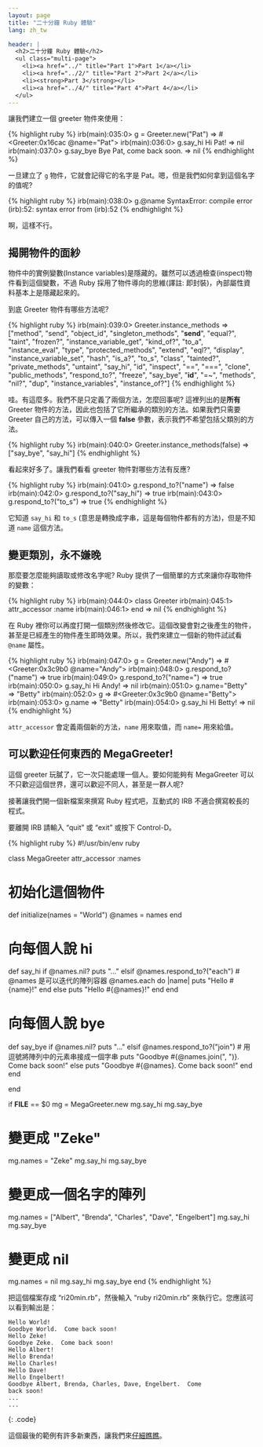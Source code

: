 ```yaml
---
layout: page
title: "二十分鐘 Ruby 體驗"
lang: zh_tw

header: |
  <h2>二十分鐘 Ruby 體驗</h2>
  <ul class="multi-page">
    <li><a href="../" title="Part 1">Part 1</a></li>
    <li><a href="../2/" title="Part 2">Part 2</a></li>
    <li><strong>Part 3</strong></li>
    <li><a href="../4/" title="Part 4">Part 4</a></li>
  </ul>
---
```


讓我們建立一個 greeter 物件來使用：

{% highlight ruby %}
irb(main):035:0> g = Greeter.new("Pat")
=> #<Greeter:0x16cac @name="Pat">
irb(main):036:0> g.say_hi
Hi Pat!
=> nil
irb(main):037:0> g.say_bye
Bye Pat, come back soon.
=> nil
{% endhighlight %}

一旦建立了 `g` 物件，它就會記得它的名字是 Pat。嗯，但是我們如何拿到這個名字的值呢?

{% highlight ruby %}
irb(main):038:0> g.@name
SyntaxError: compile error
(irb):52: syntax error
        from (irb):52
{% endhighlight %}

啊，這樣不行。

## 揭開物件的面紗

物件中的實例變數(Instance variables)是隱藏的。雖然可以透過檢查(inspect)物件看到這個變數，不過 Ruby
採用了物件導向的思維(譯註: 即封裝)，內部屬性資料基本上是隱藏起來的。

到底 Greeter 物件有哪些方法呢?

{% highlight ruby %}
irb(main):039:0> Greeter.instance_methods
=> ["method", "send", "object_id", "singleton_methods",
    "__send__", "equal?", "taint", "frozen?",
    "instance_variable_get", "kind_of?", "to_a",
    "instance_eval", "type", "protected_methods", "extend",
    "eql?", "display", "instance_variable_set", "hash",
    "is_a?", "to_s", "class", "tainted?", "private_methods",
    "untaint", "say_hi", "id", "inspect", "==", "===",
    "clone", "public_methods", "respond_to?", "freeze",
    "say_bye", "__id__", "=~", "methods", "nil?", "dup",
    "instance_variables", "instance_of?"]
{% endhighlight %}

哇。有這麼多。我們不是只定義了兩個方法，怎麼回事呢? 這裡列出的是**所有** Greeter
物件的方法，因此也包括了它所繼承的類別的方法。如果我們只需要 Greeter 自己的方法，可以傳入一個 **false**
參數，表示我們不希望包括父類別的方法。

{% highlight ruby %}
irb(main):040:0> Greeter.instance_methods(false)
=> ["say_bye", "say_hi"]
{% endhighlight %}

看起來好多了。讓我們看看 greeter 物件對哪些方法有反應?

{% highlight ruby %}
irb(main):041:0> g.respond_to?("name")
=> false
irb(main):042:0> g.respond_to?("say_hi")
=> true
irb(main):043:0> g.respond_to?("to_s")
=> true
{% endhighlight %}

它知道 `say_hi` 和 `to_s` (意思是轉換成字串，這是每個物件都有的方法)，但是不知道 `name` 這個方法。

## 變更類別，永不嫌晚

那麼要怎麼能夠讀取或修改名字呢? Ruby 提供了一個簡單的方式來讓你存取物件的變數：

{% highlight ruby %}
irb(main):044:0> class Greeter
irb(main):045:1>   attr_accessor :name
irb(main):046:1> end
=> nil
{% endhighlight %}

在 Ruby
裡你可以再度打開一個類別然後修改它。這個改變會對之後產生的物件，甚至是已經產生的物件產生即時效果。所以，我們來建立一個新的物件試試看
`@name` 屬性。

{% highlight ruby %}
irb(main):047:0> g = Greeter.new("Andy")
=> #<Greeter:0x3c9b0 @name="Andy">
irb(main):048:0> g.respond_to?("name")
=> true
irb(main):049:0> g.respond_to?("name=")
=> true
irb(main):050:0> g.say_hi
Hi Andy!
=> nil
irb(main):051:0> g.name="Betty"
=> "Betty"
irb(main):052:0> g
=> #<Greeter:0x3c9b0 @name="Betty">
irb(main):053:0> g.name
=> "Betty"
irb(main):054:0> g.say_hi
Hi Betty!
=> nil
{% endhighlight %}

`attr_accessor` 會定義兩個新的方法，`name` 用來取值，而 `name=` 用來給值。

## 可以歡迎任何東西的 MegaGreeter!

這個 greeter 玩膩了，它一次只能處理一個人。要如何能夠有 MegaGreeter
可以不只歡迎這個世界，還可以歡迎不同人，甚至是一群人呢?

接著讓我們開一個新檔案來撰寫 Ruby 程式吧，互動式的 IRB 不適合撰寫較長的程式。

要離開 IRB 請輸入 “quit” 或 “exit” 或按下 Control-D。

{% highlight ruby %}
#!/usr/bin/env ruby

class MegaGreeter
  attr_accessor :names

  # 初始化這個物件
  def initialize(names = "World")
    @names = names
  end

  # 向每個人說 hi
  def say_hi
    if @names.nil?
      puts "..."
    elsif @names.respond_to?("each")
      # @names 是可以迭代的陣列容器
      @names.each do |name|
        puts "Hello #{name}!"
      end
    else
      puts "Hello #{@names}!"
    end
  end

  # 向每個人說 bye
  def say_bye
    if @names.nil?
      puts "..."
    elsif @names.respond_to?("join")
      # 用逗號將陣列中的元素串接成一個字串
      puts "Goodbye #{@names.join(", ")}.  Come back soon!"
    else
      puts "Goodbye #{@names}.  Come back soon!"
    end
  end

end


if __FILE__ == $0
  mg = MegaGreeter.new
  mg.say_hi
  mg.say_bye

  # 變更成 "Zeke"
  mg.names = "Zeke"
  mg.say_hi
  mg.say_bye

  # 變更成一個名字的陣列
  mg.names = ["Albert", "Brenda", "Charles",
    "Dave", "Engelbert"]
  mg.say_hi
  mg.say_bye

  # 變更成 nil
  mg.names = nil
  mg.say_hi
  mg.say_bye
end
{% endhighlight %}

把這個檔案存成 “ri20min.rb”，然後輸入 “ruby ri20min.rb” 來執行它。您應該可以看到輸出是：

    Hello World!
    Goodbye World.  Come back soon!
    Hello Zeke!
    Goodbye Zeke.  Come back soon!
    Hello Albert!
    Hello Brenda!
    Hello Charles!
    Hello Dave!
    Hello Engelbert!
    Goodbye Albert, Brenda, Charles, Dave, Engelbert.  Come
    back soon!
    ...
    ...
{: .code}

這個最後的範例有許多新東西，讓我們來[仔細瞧瞧](../4/)。

